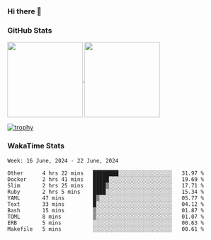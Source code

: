 ### Hi there 👋

### GitHub Stats

<a href="https://github.com/anuraghazra/github-readme-stats">
  <img align="center" height="170px" src="https://github-readme-stats.vercel.app/api/top-langs/?username=tksfjt1024&layout=compact&count_private=true&show_icons=true&show_icons=true&theme=graywhite" />
</a>
<a href="https://github.com/anuraghazra/github-readme-stats">
  <img align="center" height="170px" src="https://github-readme-stats.vercel.app/api?username=tksfjt1024&count_private=true&show_icons=true&show_icons=true&theme=graywhite" />
</a>

[![trophy](https://github-profile-trophy.vercel.app/?username=tksfjt1024)](https://github.com/ryo-ma/github-profile-trophy)

### WakaTime Stats

<!--START_SECTION:waka-->
```text
Week: 16 June, 2024 - 22 June, 2024

Other      4 hrs 22 mins   ████████░░░░░░░░░░░░░░░░░   31.97 % 
Docker     2 hrs 41 mins   █████░░░░░░░░░░░░░░░░░░░░   19.69 % 
Slim       2 hrs 25 mins   ████▒░░░░░░░░░░░░░░░░░░░░   17.71 % 
Ruby       2 hrs 5 mins    ████░░░░░░░░░░░░░░░░░░░░░   15.34 % 
YAML       47 mins         █▒░░░░░░░░░░░░░░░░░░░░░░░   05.77 % 
Text       33 mins         █░░░░░░░░░░░░░░░░░░░░░░░░   04.12 % 
Bash       15 mins         ▒░░░░░░░░░░░░░░░░░░░░░░░░   01.87 % 
TOML       8 mins          ▒░░░░░░░░░░░░░░░░░░░░░░░░   01.07 % 
ERB        5 mins          ░░░░░░░░░░░░░░░░░░░░░░░░░   00.63 % 
Makefile   5 mins          ░░░░░░░░░░░░░░░░░░░░░░░░░   00.61 % 
```
<!--END_SECTION:waka-->
